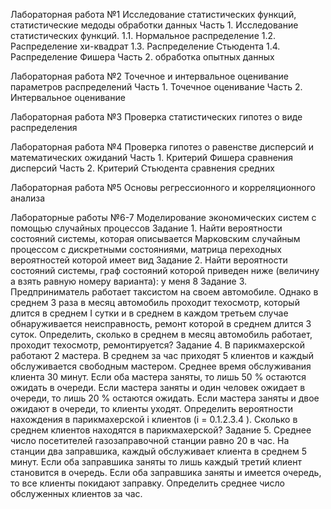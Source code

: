 Лабораторная работа №1 Исследование статистических функций, статистические медоды обработки данных
Часть 1. Исследование статистических функций.
  1.1. Нормальное распределение
  1.2. Распределение хи-квадрат
  1.3. Распределение Стьюдента
  1.4. Распределение Фишера
Часть 2. обработка опытных данных


Лабораторная работа №2 Точечное и интервальное оценивание параметров распределений
Часть 1. Точечное оценивание
Часть 2. Интервальное оценивание


Лабораторная работа №3 Проверка статистических гипотез о виде распределения


Лабораторная работа №4 Проверка гипотез о равенстве дисперсий и математических ожиданий
Часть 1. Критерий Фишера сравнения дисперсий
Часть 2. Критерий Стьюдента сравнения средних


Лабораторная работа №5 Основы регрессионного и корреляционного анализа


Лабораторные работы №6-7 Моделирование экономических систем с помощью случайных процессов
Задание 1. Найти вероятности состояний системы, которая описывается Марковским случайным процессом с дискретными состояниями, матрица переходных вероятностей которой имеет вид
Задание 2. Найти вероятности состояний системы, граф состояний которой приведен ниже (величину а взять равную номеру варианта): у меня 8
Задание 3. Предприниматель работает таксистом на своем автомобиле. Однако в среднем 3 раза в месяц автомобиль проходит техосмотр, который длится в среднем I сутки и в среднем в каждом третьем случае обнаруживается неисправность, ремонт которой в среднем длится 3 суток. Определить, сколько в среднем в месяц автомобиль работает, проходит техосмотр, ремонтируется?
Задание 4. В парикмахерской работают 2 мастера. В среднем за час приходят 5 клиентов и каждый обслуживается свободным мастером. Среднее время обслуживания клиента 30 минут. Если оба мастера заняты, то лишь 50 % остаются ожидать в очереди. Если мастера заняты и один человек ожидает в очереди, то лишь 20 % остаются ожидать. Если мастера заняты и двое ожидают в очереди, то клиенты уходят. Определить вероятности нахождения в парикмахерской і клиентов (i = 0.1.2.3.4 ). Сколько в среднем клиентов находятся в парикмахерской?
Задание 5. Среднее число посетителей газозаправочной станции равно 20 в час. На станции два заправшика, каждый обслуживает клиента в среднем 5 минут. Если оба заправшика заняты то лишь каждый третий клиент становится в очередь. Если оба заправшика заняты и имеется очередь, то все клиенты покидают заправку. Определить среднее число обслуженных клиентов за час.
